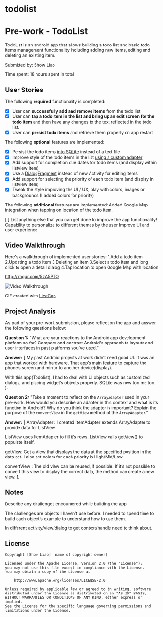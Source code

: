 # todolist
# Pre-work - TodoList

TodoList is an android app that allows building a todo list and basic todo items management functionality including adding new items, editing and deleting an existing item.

Submitted by: Show Liao

Time spent: 18 hours spent in total

## User Stories

The following **required** functionality is completed:

* [x] User can **successfully add and remove items** from the todo list
* [x] User can **tap a todo item in the list and bring up an edit screen for the todo item** and then have any changes to the text reflected in the todo list.
* [x] User can **persist todo items** and retrieve them properly on app restart

The following **optional** features are implemented:

* [x] Persist the todo items [into SQLite](http://guides.codepath.com/android/Persisting-Data-to-the-Device#sqlite) instead of a text file
* [x] Improve style of the todo items in the list [using a custom adapter](http://guides.codepath.com/android/Using-an-ArrayAdapter-with-ListView)
* [x] Add support for completion due dates for todo items (and display within listview item)
* [x] Use a [DialogFragment](http://guides.codepath.com/android/Using-DialogFragment) instead of new Activity for editing items
* [x] Add support for selecting the priority of each todo item (and display in listview item)
* [x] Tweak the style improving the UI / UX, play with colors, images or backgrounds (I added colors for priority)

The following **additional** features are implemented:
Added Google Map integration when tapping on location of the todo item.

[ ] List anything else that you can get done to improve the app functionality!
Capability to personalize to different themes by the user
Improve UI and user experience

## Video Walkthrough

Here's a walkthrough of implemented user stories:
1.Add a todo item
2.Updating a todo item
3.Deleting an item
3.Select a todo item and long click to open a detail dialog
4.Tap location to open Google Map with location

http://imgur.com/5zA5PTO

<img src='http://i.imgur.com/link/to/your/gif/file.gif' title='Video Walkthrough' width='' alt='Video Walkthrough' />

GIF created with [LiceCap](http://www.cockos.com/licecap/).

## Project Analysis

As part of your pre-work submission, please reflect on the app and answer the following questions below:

**Question 1:** "What are your reactions to the Android app development platform so far? Compare and contrast Android's approach to layouts and user interfaces in past platforms you've used.” 

**Answer:** [
My past Android projects at work didn’t need good UI. It was an app that worked with hardware. That app’s main feature to capture the phone’s screen and mirror to another device(display). 

With this app(Todolist), I had to deal with UI objects such as customized dialogs, and placing widget’s objects properly.  SQLite was new too me too.
].

**Question 2:** "Take a moment to reflect on the `ArrayAdapter` used in your pre-work. How would you describe an adapter in this context and what is its function in Android? Why do you think the adapter is important? Explain the purpose of the `convertView` in the `getView` method of the `ArrayAdapter`."

**Answer:** [
ArrayAdapter : I created ItemAdapter extends ArrayAdapter to provide data for ListView  

ListView uses ItemAdapter to fill it’s rows.  ListView calls getView() to populate itself.  

getView: Get a View that displays the data at the specified position in the data set. I also set colors for each priority is High/Mid/Low.
 
convertView : The old view can be reused, if possible. If it’s not possible to convert this view to display the correct data, the method can create a new view.
].

## Notes

Describe any challenges encountered while building the app.

The challenges are objects I haven’t use before. I needed to spend time to build each object’s example to understand how to use them.

In different activity/view/dialog to get context/handle need to think about.

## License

    Copyright [Show Liao] [name of copyright owner]

    Licensed under the Apache License, Version 2.0 (the "License");
    you may not use this file except in compliance with the License.
    You may obtain a copy of the License at

        http://www.apache.org/licenses/LICENSE-2.0

    Unless required by applicable law or agreed to in writing, software
    distributed under the License is distributed on an "AS IS" BASIS,
    WITHOUT WARRANTIES OR CONDITIONS OF ANY KIND, either express or implied.
    See the License for the specific language governing permissions and
    limitations under the License.
